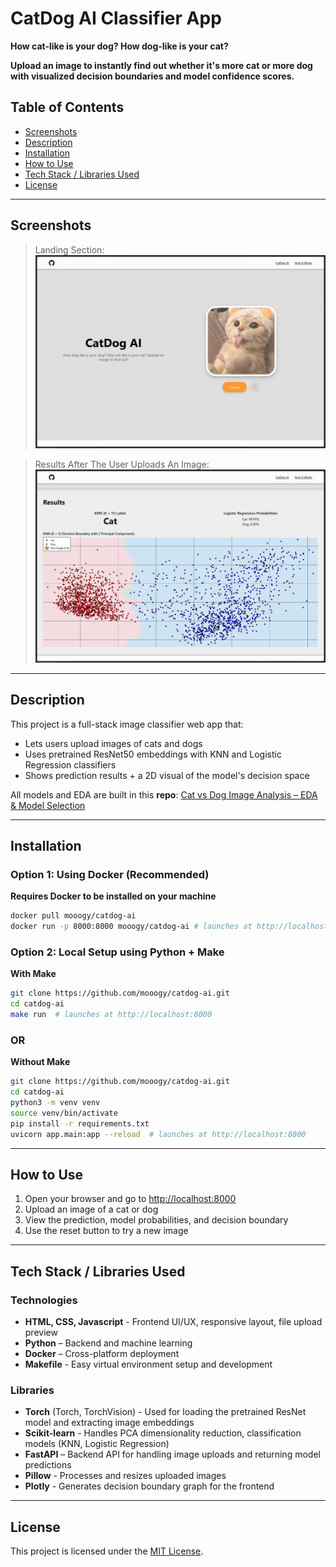 # CatDog AI Classifier App

**How cat-like is your dog? How dog-like is your cat?**

**Upload an image to instantly find out whether it's more cat or more dog with visualized decision boundaries and model confidence scores.**


## Table of Contents
- [Screenshots](#screenshots)
- [Description](#description)
- [Installation](#installation)
- [How to Use](#how-to-use)
- [Tech Stack / Libraries Used](#tech-stack--libraries-used)
- [License](#license)

---

##  Screenshots

>  Landing Section:
![Landing Section where the user can upload an image to be classified](assets/landing.png)

>  Results After The User Uploads An Image:
![Results section which displays the predicted class of the image, the logistic regression probabilities of each label, and a graph showing the decision boundary](assets/results.png)

---

##  Description

This project is a full-stack image classifier web app that:
- Lets users upload images of cats and dogs
- Uses pretrained ResNet50 embeddings with KNN and Logistic Regression classifiers
- Shows prediction results + a 2D visual of the model's decision space

All models and EDA are built in this **repo**:
[Cat vs Dog Image Analysis – EDA & Model Selection](https://github.com/mooogy/catdog-image-analysis)

---

## Installation

### Option 1: Using Docker (**Recommended**)

**Requires Docker to be installed on your machine**

```bash
docker pull mooogy/catdog-ai
docker run -p 8000:8000 mooogy/catdog-ai # launches at http://localhost:8000
```

### Option 2: Local Setup using Python + Make

**With Make**

```bash
git clone https://github.com/mooogy/catdog-ai.git
cd catdog-ai
make run  # launches at http://localhost:8000
```

### **OR**

**Without Make**
```bash
git clone https://github.com/mooogy/catdog-ai.git
cd catdog-ai
python3 -m venv venv
source venv/bin/activate
pip install -r requirements.txt
uvicorn app.main:app --reload  # launches at http://localhost:8000
```

---

## How to Use

1. Open your browser and go to [http://localhost:8000](http://localhost:8000)
2. Upload an image of a cat or dog
3. View the prediction, model probabilities, and decision boundary
4. Use the reset button to try a new image

---

## Tech Stack / Libraries Used

### Technologies
- **HTML, CSS, Javascript** - Frontend UI/UX, responsive layout, file upload preview
- **Python** – Backend and machine learning
- **Docker** – Cross-platform deployment
- **Makefile** - Easy virtual environment setup and development

### Libraries
- **Torch** (Torch, TorchVision) - Used for loading the pretrained ResNet model and extracting image embeddings
- **Scikit-learn** - Handles PCA dimensionality reduction, classification models (KNN, Logistic Regression)
- **FastAPI** – Backend API for handling image uploads and returning model predictions
- **Pillow** - Processes and resizes uploaded images
- **Plotly** - Generates decision boundary graph for the frontend

---

## License

This project is licensed under the [MIT License](LICENSE).
